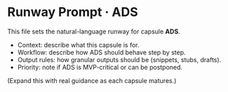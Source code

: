 # Runway Prompt · ADS

This file sets the natural-language runway for capsule **ADS**.

- Context: describe what this capsule is for.
- Workflow: describe how ADS should behave step by step.
- Output rules: how granular outputs should be (snippets, stubs, drafts).
- Priority: note if ADS is MVP-critical or can be postponed.

(Expand this with real guidance as each capsule matures.)
